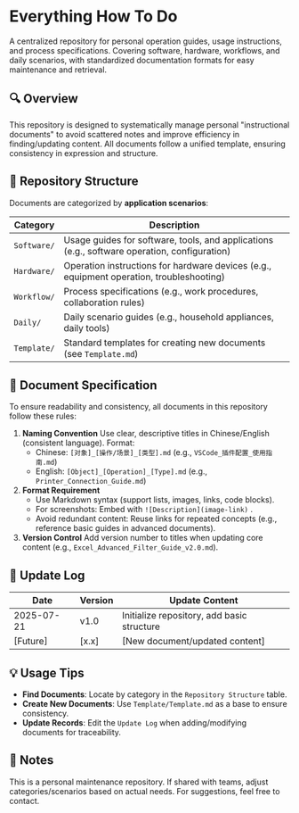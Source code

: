 # Everything How To Do

A centralized repository for personal operation guides, usage instructions, and process specifications. Covering software, hardware, workflows, and daily scenarios, with standardized documentation formats for easy maintenance and retrieval.

## 🔍 Overview

This repository is designed to systematically manage personal "instructional documents" to avoid scattered notes and improve efficiency in finding/updating content. All documents follow a unified template, ensuring consistency in expression and structure.

## 📂 Repository Structure

Documents are categorized by **application scenarios**:

| Category    | Description                                                  |
| ----------- | ------------------------------------------------------------ |
| `Software/` | Usage guides for software, tools, and applications (e.g., software operation, configuration) |
| `Hardware/` | Operation instructions for hardware devices (e.g., equipment operation, troubleshooting) |
| `Workflow/` | Process specifications (e.g., work procedures, collaboration rules) |
| `Daily/`    | Daily scenario guides (e.g., household appliances, daily tools) |
| `Template/` | Standard templates for creating new documents (see `Template.md`) |

## 📝 Document Specification

To ensure readability and consistency, all documents in this repository follow these rules:

1. **Naming Convention**
    Use clear, descriptive titles in Chinese/English (consistent language). Format:
    - Chinese: `[对象]_[操作/场景]_[类型].md` (e.g., `VSCode_插件配置_使用指南.md`)
    - English: `[Object]_[Operation]_[Type].md` (e.g., `Printer_Connection_Guide.md`)
2. **Format Requirement**
    - Use Markdown syntax (support lists, images, links, code blocks).
    - For screenshots: Embed with `![Description](image-link)` .
    - Avoid redundant content: Reuse links for repeated concepts (e.g., reference basic guides in advanced documents).
3. **Version Control**
    Add version number to titles when updating core content (e.g., `Excel_Advanced_Filter_Guide_v2.0.md`).

## 📌 Update Log

| Date       | Version | Update Content                             |
| ---------- | ------- | ------------------------------------------ |
| 2025-07-21 | v1.0    | Initialize repository, add basic structure |
| [Future]   | [x.x]   | [New document/updated content]             |

## 💡 Usage Tips

- **Find Documents**: Locate by category in the `Repository Structure` table.
- **Create New Documents**: Use `Template/Template.md` as a base to ensure consistency.
- **Update Records**: Edit the `Update Log` when adding/modifying documents for traceability.

## 📮 Notes

This is a personal maintenance repository. If shared with teams, adjust categories/scenarios based on actual needs. For suggestions, feel free to contact.